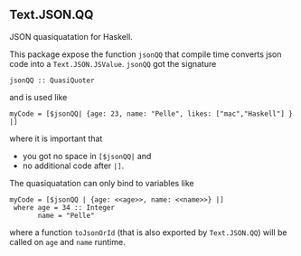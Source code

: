 ## Text.JSON.QQ ##

JSON quasiquatation for Haskell.

This package expose the function `jsonQQ` that compile time converts json code into a `Text.JSON.JSValue`.
`jsonQQ` got the signature

    jsonQQ :: QuasiQuoter

and is used like

    myCode = [$jsonQQ| {age: 23, name: "Pelle", likes: ["mac","Haskell"] } |]

where it is important that

* you got no space in `[$jsonQQ|` and
* no additional code after `|]`.

The quasiquatation can only bind to variables like

    myCode = [$jsonQQ | {age: <<age>>, name: <<name>>} |]
     where age = 34 :: Integer
           name = "Pelle"

where a function `toJsonOrId` (that is also exported by `Text.JSON.QQ`) will be called on `age` and `name` runtime.
